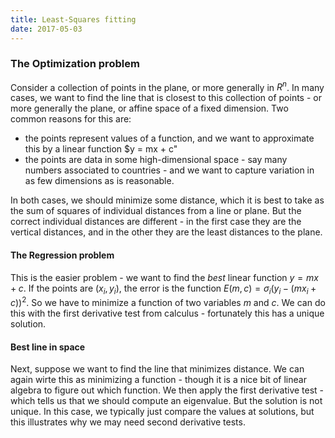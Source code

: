 ```yaml
---
title: Least-Squares fitting
date: 2017-05-03
---
```


### The Optimization problem

Consider a collection of points in the plane, or more generally in $R^n$. In many cases, we want to find the line that is closest to this collection of points - or more generally the plane, or affine space of a fixed dimension. Two common reasons for this are:

* the points represent values of a function, and we want to approximate this by a linear function $y = mx + c"
* the points are data in some high-dimensional space - say many numbers associated to countries - and we want to capture variation in as few dimensions as is reasonable.

In both cases, we should minimize some distance, which it is best to take as the sum of squares of individual distances from a line or plane. But the correct individual distances are different - in the first case they are the vertical distances, and in the other they are the least distances to the plane.

#### The Regression problem

This is the easier problem - we want to find the _best_ linear function $y = mx+ c$. If the points are $(x_i, y_i)$, the error is the function $E(m, c) = \sigma_i (y_i - (mx_i + c))^2$. So we have to minimize a function of two variables $m$ and $c$. We can do this with the first derivative test from calculus - fortunately this has a unique solution.

#### Best line in space

Next, suppose we want to find the line that minimizes distance. We can again wirte this as minimizing a function - though it is a nice bit of linear algebra to figure out which function. We then apply the first derivative test - which tells us that we should compute an eigenvalue. But the solution is not unique. In this case, we typically just compare the values at solutions, but this illustrates why we may need second derivative tests.
